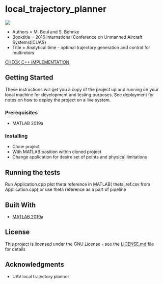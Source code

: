 # local_trajectory_planner
![](morus.gif)

 * Authors = M. Beul and S. Behnke
 * Booktitle =  2016 International Conference on Unmanned Aircraft Systems(ICUAS) 
 * Title =  Analytical time - optimal trajectory generation and control for multirotors 


[CHECK C++ IMPLEMENTATION](https://github.com/br5555/Trajctory_paper)

## Getting Started

These instructions will get you a copy of the project up and running on your local machine for development and testing purposes. See deployment for notes on how to deploy the project on a live system.

### Prerequisites

  * MATLAB 2019a

### Installing
 * Clone project
 * With MATLAB position within cloned project
 * Change application for desire set of points and physical limitations

## Running the tests

Run Application.cpp plot theta reference in MATLAB( theta_ref.csv from Application.cpp) or use theta reference as a part of pipeline

## Built With

* [MATLAB 2019a](https://www.mathworks.com/downloads/) 


## License

This project is licensed under the GNU License - see the [LICENSE.md](LICENSE.md) file for details

## Acknowledgments

* UAV local trajectory planner 

